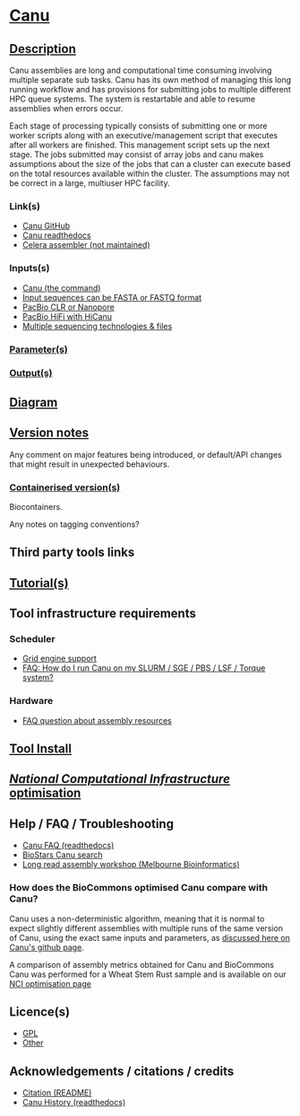 # [Canu](https://github.com/marbl/canu)

## [Description](https://canu.readthedocs.io/en/latest/quick-start.html)

Canu assemblies are long and computational time consuming involving
multiple separate sub tasks. Canu has its own method of managing this
long running workflow and has provisions for submitting jobs to
multiple different HPC queue systems. The system is restartable and
able to resume assemblies when errors occur.

Each stage of processing typically consists of submitting one or more
worker scripts along with an executive/management script that executes
after all workers are finished. This management script sets up the
next stage. The jobs submitted may consist of array jobs and canu
makes assumptions about the size of the jobs that can a cluster can
execute based on the total resources available within the cluster. The
assumptions may not be correct in a large, multiuser HPC facility.


### Link(s)

- [Canu GitHub](https://github.com/marbl/canu)
- [Canu readthedocs](https://canu.readthedocs.io/en/latest/)
- [Celera assembler (not maintained)](http://wgs-assembler.sourceforge.net/wiki/index.php?title=Main_Page)

### Inputs(s)

- [Canu (the command)](https://canu.readthedocs.io/en/latest/tutorial.html#canu-the-command)
- [Input sequences can be FASTA or FASTQ format](https://canu.readthedocs.io/en/latest/quick-start.html)
- [PacBio CLR or Nanopore](https://canu.readthedocs.io/en/latest/quick-start.html#assembling-pacbio-clr-or-nanopore-data)
- [PacBio HiFi with HiCanu](https://canu.readthedocs.io/en/latest/quick-start.html#assembling-pacbio-hifi-with-hicanu)
- [Multiple sequencing technologies & files](https://canu.readthedocs.io/en/latest/quick-start.html#assembling-with-multiple-technologies-and-multiple-files)

### [Parameter(s)](https://canu.readthedocs.io/en/latest/parameter-reference.html)

### [Output(s)](https://canu.readthedocs.io/en/latest/tutorial.html#outputs)

## [Diagram](https://canu.readthedocs.io/en/latest/pipeline.html)

## [Version notes](https://github.com/marbl/canu/releases)

Any comment on major features being introduced, or default/API changes that might result in unexpected behaviours.

### [Containerised version(s)](https://quay.io/repository/biocontainers/canu)

Biocontainers.

Any notes on tagging conventions?

## Third party tools links

## [Tutorial(s)](https://canu.readthedocs.io/en/latest/tutorial.html)

## Tool infrastructure requirements

### Scheduler

- [Grid engine support](https://canu.readthedocs.io/en/latest/parameter-reference.html#grid-engine-support)
- [FAQ: How do I run Canu on my SLURM / SGE / PBS / LSF / Torque system?](https://canu.readthedocs.io/en/latest/faq.html#how-do-i-run-canu-on-my-slurm-sge-pbs-lsf-torque-system)

### Hardware

- [FAQ question about assembly resources](https://canu.readthedocs.io/en/latest/faq.html#what-resources-does-canu-require-for-a-bacterial-genome-assembly-a-mammalian-assembly)

## [Tool Install](https://github.com/marbl/canu#install)

## [*National Computational Infrastructure* optimisation](NCI_optimisation.md)

## Help / FAQ / Troubleshooting

- [Canu FAQ (readthedocs)](https://canu.readthedocs.io/en/latest/faq.html)
- [BioStars Canu search](https://www.biostars.org/local/search/page/?q=canu)
- [Long read assembly workshop (Melbourne Bioinformatics)](https://www.melbournebioinformatics.org.au/tutorials/tutorials/pacbio/)

### How does the BioCommons optimised Canu compare with Canu?

Canu uses a non-deterministic algorithm, meaning that it is normal to expect slightly different assemblies with multiple runs of the same version of Canu, using the exact same inputs and parameters, as [discussed here on Canu's github page](https://github.com/marbl/canu/issues/1013). 

A comparison of assembly metrics obtained for Canu and BioCommons Canu was performed for a Wheat Stem Rust sample and is available on our [NCI optimisation page](https://github.com/AustralianBioCommons/Canu/blob/master/NCI_optimisation.md)


## Licence(s)

- [GPL](https://github.com/marbl/canu/blob/master/README.license.GPL)
- [Other](https://github.com/marbl/canu/blob/master/README.licenses)

## Acknowledgements / citations / credits

- [Citation (README)](https://github.com/marbl/canu#citation)
- [Canu History (readthedocs)](https://canu.readthedocs.io/en/latest/history.html)
